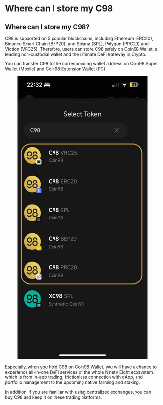 # Where can I store my C98

## Where can I store my C98?

C98 is supported on 5 popular blockchains, including Ethereum (ERC20), Binance Smart Chain (BEP20), and Solana (SPL), Polygon (PRC20) and Viction (VRC25). Therefore, users can store C98 safely on Coin98 Wallet, a leading non-custodial wallet and the ultimate DeFi Gateway in Crypto.

You can transfer C98 to the corresponding wallet address on Coin98 Super Wallet (Mobile) and Coin98 Extension Wallet (PC).

<figure><img src="../../.gitbook/assets/coin98-app-receive-c98 (1).jpg" alt=""><figcaption></figcaption></figure>

Especially, when you hold C98 on Coin98 Wallet, you will have a chance to experience all-in-one DeFi services of the whole Ninety Eight ecosystem, which is from in-app trading, frictionless connection with dApp, and portfolio management to the upcoming native farming and staking.

In addition, if you are familiar with using centralized exchanges, you can buy C98 and keep it on these trading platforms.
